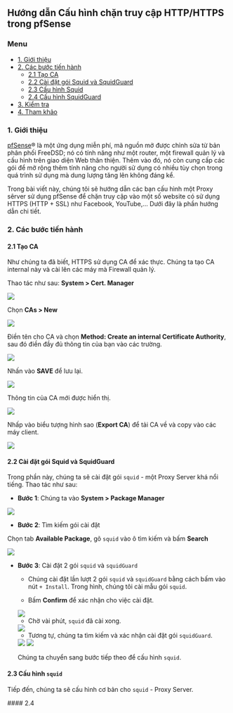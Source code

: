 ## Hướng dẫn Cấu hình chặn truy cập HTTP/HTTPS trong pfSense

### Menu

- [1. Giới thiệu](#1)
- [2. Các bước tiến hành](#2)
	- [2.1 Tạo CA](#41)
	- [2.2 Cài đặt gói Squid và SquidGuard](#42)
	- [2.3 Cấu hình Squid](#43)
	- [2.4 Cấu hình SquidGuard](#44)
- [3. Kiểm tra](#3)
- [4. Tham khảo](#4)


<a name="1" />
	
### 1. Giới thiệu

[pfSense](https://www.pfsense.org)® là một ứng dụng miễn phí, mã nguồn mở được chỉnh sửa từ bản phân phối FreeDSD; nó có tính năng như một router, một firewall quản lý và cấu hình trên giao diện Web thân thiện. Thêm vào đó, nó còn cung cấp các gói để mở rộng thêm tính năng cho người sử dụng có nhiều tùy chọn trong quá trình sử dụng mà dung lượng tăng lên không đáng kể.

Trong bài viết này, chúng tôi sẽ hướng dẫn các bạn cấu hình một Proxy sêrver sử dụng pfSense để chặn truy cập vào một số website có sử dụng HTTPS (HTTP + SSL) như Facebook, YouTube,... Dưới đây là phần hướng dẫn chi tiết.

<a name="2" />

### 2. Các bước tiến hành

<a name="21" />

#### 2.1 Tạo CA

Như chúng ta đã biết, HTTPS sử dụng CA để xác thực. Chúng ta tạo CA internal này và cài lên các máy mà Firewall quản lý.

Thao tác như sau: **System > Cert. Manager**

<img src="/images/CA-1.png" />

Chọn **CAs > New**

<img src="/images/CA-2.png" />

Điền tên cho CA và chọn **Method: Create an internal Certificate Authority**, sau đó điền đầy đủ thông tin của bạn vào các trường.

<img src="/images/CA-3.png" />

Nhấn vào **SAVE** để lưu lại.

<img src="/images/CA-4.png" />

Thông tin của CA mới được hiển thị.

<img src="/images/CA-5.png" />

Nhấp vào biểu tượng hình sao (**Export CA**) để tải CA về và copy vào các máy client.

<img src="/images/CA-6.png" />

<a name="22" />

#### 2.2 Cài đặt gói Squid và SquidGuard

Trong phần này, chúng ta sẽ cài đặt gói `squid` - một Proxy Server khá nổi tiếng. Thao tác như sau:

- **Bước 1**: Chúng ta vào **System > Package Manager** 

<img src="/images/package-1.png" />

- **Bước 2**: Tìm kiếm gói cài đặt

Chọn tab **Available Package**, gõ `squid` vào ô tìm kiếm và bấm **Search**

<img src="/images/package-2.png" />

- **Bước 3**: Cài đặt 2 gói `squid` và `squidGuard`

	- Chúng cài đặt lần lượt 2 gói `squid` và `squidGuard` bằng cách bấm vào nút `+ Install`. Trong hình, chúng tôi cài mẫu gói `squid`.
	
	- Bấm **Confirm** để xác nhận cho việc cài đặt.
	
	<img src="/images/package-3.png" />

	- Chờ vài phút, `squid` đã cài xong.
	
	<img src="/images/package-4.png" />
	
	- Tương tự, chúng ta tìm kiếm và xác nhận cài đặt gói `squidGuard`.
	
	<img src="/images/package-5.png" />
	
	<img src="/images/package-6.png" />

	Chúng ta chuyển sang bước tiếp theo để cấu hình `squid`.

<a name="23" />

#### 2.3 Cấu hình `squid`

Tiếp đến, chúng ta sẽ cấu hình cơ bản cho `squid` - Proxy Server.


<a name="24" />
#### 2.4